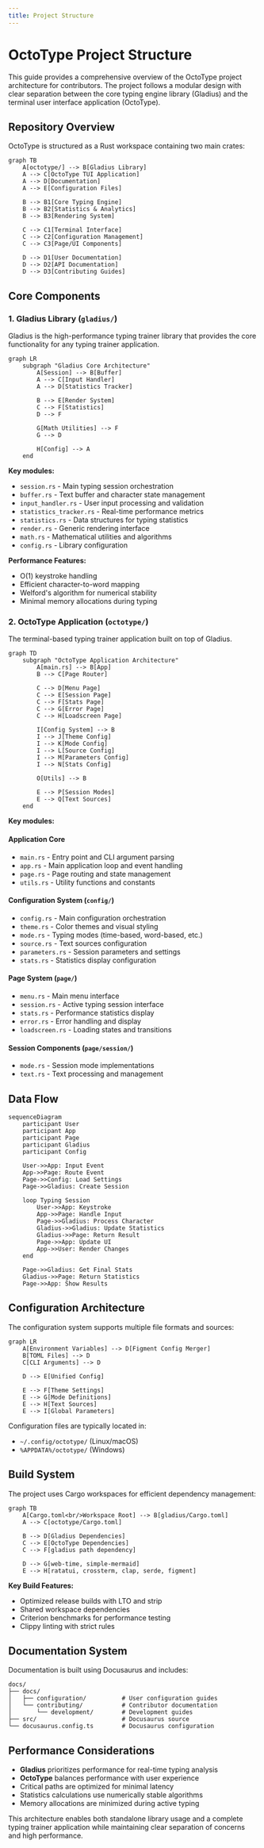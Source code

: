 ```yaml
---
title: Project Structure
---
```


# OctoType Project Structure

This guide provides a comprehensive overview of the OctoType project
architecture for contributors. The project follows a modular design with clear
separation between the core typing engine library (Gladius) and the terminal
user interface application (OctoType).

## Repository Overview

OctoType is structured as a Rust workspace containing two main crates:

```mermaid
graph TB
    A[octotype/] --> B[Gladius Library]
    A --> C[OctoType TUI Application]
    A --> D[Documentation]
    A --> E[Configuration Files]
    
    B --> B1[Core Typing Engine]
    B --> B2[Statistics & Analytics]
    B --> B3[Rendering System]
    
    C --> C1[Terminal Interface]
    C --> C2[Configuration Management]
    C --> C3[Page/UI Components]
    
    D --> D1[User Documentation]
    D --> D2[API Documentation]
    D --> D3[Contributing Guides]
```

## Core Components

### 1. Gladius Library (`gladius/`)

Gladius is the high-performance typing trainer library that provides the core
functionality for any typing trainer application.

```mermaid
graph LR
    subgraph "Gladius Core Architecture"
        A[Session] --> B[Buffer]
        A --> C[Input Handler]
        A --> D[Statistics Tracker]
        
        B --> E[Render System]
        C --> F[Statistics]
        D --> F
        
        G[Math Utilities] --> F
        G --> D
        
        H[Config] --> A
    end
```

**Key modules:**

- `session.rs` - Main typing session orchestration
- `buffer.rs` - Text buffer and character state management
- `input_handler.rs` - User input processing and validation
- `statistics_tracker.rs` - Real-time performance metrics
- `statistics.rs` - Data structures for typing statistics
- `render.rs` - Generic rendering interface
- `math.rs` - Mathematical utilities and algorithms
- `config.rs` - Library configuration

**Performance Features:**

- O(1) keystroke handling
- Efficient character-to-word mapping
- Welford's algorithm for numerical stability
- Minimal memory allocations during typing

### 2. OctoType Application (`octotype/`)

The terminal-based typing trainer application built on top of Gladius.

```mermaid
graph TD
    subgraph "OctoType Application Architecture"
        A[main.rs] --> B[App]
        B --> C[Page Router]
        
        C --> D[Menu Page]
        C --> E[Session Page]
        C --> F[Stats Page]
        C --> G[Error Page]
        C --> H[Loadscreen Page]
        
        I[Config System] --> B
        I --> J[Theme Config]
        I --> K[Mode Config]
        I --> L[Source Config]
        I --> M[Parameters Config]
        I --> N[Stats Config]
        
        O[Utils] --> B
        
        E --> P[Session Modes]
        E --> Q[Text Sources]
    end
```

**Key modules:**

#### Application Core

- `main.rs` - Entry point and CLI argument parsing
- `app.rs` - Main application loop and event handling
- `page.rs` - Page routing and state management
- `utils.rs` - Utility functions and constants

#### Configuration System (`config/`)

- `config.rs` - Main configuration orchestration
- `theme.rs` - Color themes and visual styling
- `mode.rs` - Typing modes (time-based, word-based, etc.)
- `source.rs` - Text sources configuration
- `parameters.rs` - Session parameters and settings
- `stats.rs` - Statistics display configuration

#### Page System (`page/`)

- `menu.rs` - Main menu interface
- `session.rs` - Active typing session interface
- `stats.rs` - Performance statistics display
- `error.rs` - Error handling and display
- `loadscreen.rs` - Loading states and transitions

#### Session Components (`page/session/`)

- `mode.rs` - Session mode implementations
- `text.rs` - Text processing and management

## Data Flow

```mermaid
sequenceDiagram
    participant User
    participant App
    participant Page
    participant Gladius
    participant Config
    
    User->>App: Input Event
    App->>Page: Route Event
    Page->>Config: Load Settings
    Page->>Gladius: Create Session
    
    loop Typing Session
        User->>App: Keystroke
        App->>Page: Handle Input
        Page->>Gladius: Process Character
        Gladius->>Gladius: Update Statistics
        Gladius->>Page: Return Result
        Page->>App: Update UI
        App->>User: Render Changes
    end
    
    Page->>Gladius: Get Final Stats
    Gladius->>Page: Return Statistics
    Page->>App: Show Results
```

## Configuration Architecture

The configuration system supports multiple file formats and sources:

```mermaid
graph LR
    A[Environment Variables] --> D[Figment Config Merger]
    B[TOML Files] --> D
    C[CLI Arguments] --> D
    
    D --> E[Unified Config]
    
    E --> F[Theme Settings]
    E --> G[Mode Definitions]
    E --> H[Text Sources]
    E --> I[Global Parameters]
```

Configuration files are typically located in:

- `~/.config/octotype/` (Linux/macOS)
- `%APPDATA%/octotype/` (Windows)

## Build System

The project uses Cargo workspaces for efficient dependency management:

```mermaid
graph TB
    A[Cargo.toml<br/>Workspace Root] --> B[gladius/Cargo.toml]
    A --> C[octotype/Cargo.toml]
    
    B --> D[Gladius Dependencies]
    C --> E[OctoType Dependencies]
    C --> F[gladius path dependency]
    
    D --> G[web-time, simple-mermaid]
    E --> H[ratatui, crossterm, clap, serde, figment]
```

**Key Build Features:**

- Optimized release builds with LTO and strip
- Shared workspace dependencies
- Criterion benchmarks for performance testing
- Clippy linting with strict rules

## Documentation System

Documentation is built using Docusaurus and includes:

```
docs/
├── docs/
│   ├── configuration/          # User configuration guides
│   └── contributing/           # Contributor documentation
│       └── development/        # Development guides
├── src/                        # Docusaurus source
└── docusaurus.config.ts        # Docusaurus configuration
```

## Performance Considerations

- **Gladius** prioritizes performance for real-time typing analysis
- **OctoType** balances performance with user experience
- Critical paths are optimized for minimal latency
- Statistics calculations use numerically stable algorithms
- Memory allocations are minimized during active typing

This architecture enables both standalone library usage and a complete typing
trainer application while maintaining clear separation of concerns and high
performance.
